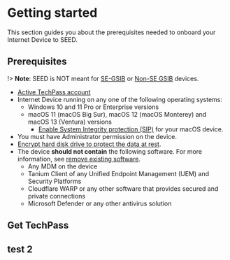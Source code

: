 # Getting started

This section guides you about the prerequisites needed to onboard your Internet Device to SEED.

## Prerequisites

!> **Note**: SEED is NOT meant for [SE-GSIB][id1] or [Non-SE GSIB][id2] devices.

- [Active TechPass account](https://docs.developer.tech.gov.sg/docs/techpass-user-guide/)
- Internet Device running on any one of the following operating systems:
    - Windows 10 and 11 Pro or Enterprise versions
    - macOS 11 (macOS Big Sur), macOS 12 (macOS Monterey) and macOS 13 (Ventura) versions
        - [Enable System Integrity protection (SIP)](https://docs.developer.tech.gov.sg/docs/security-suite-for-engineering-endpoint-devices/prerequisites-for-onboarding?id=verify-if-system-integrity-protection-is-enabled) for your macOS device.
- You must have Administrator permission on the device.
- [Encrypt hard disk drive to protect the data at rest](https://docs.developer.tech.gov.sg/docs/security-suite-for-engineering-endpoint-devices/prerequisites-for-onboarding?id=encrypt-your-hard-disk-drive-to-protect-your-data-at-rest).        
- The device **should not contain** the following software. For more information, see [remove existing software](https://docs.developer.tech.gov.sg/docs/security-suite-for-engineering-endpoint-devices/prerequisites-for-onboarding?id=remove-existing-softwares-on-your-device).
    - Any MDM on the device
    - Tanium Client of any Unified Endpoint Management (UEM) and Security Platforms
    - Cloudflare WARP or any other software that provides secured and private connections
    - Microsoft Defender or any other antivirus solution
  






## Get TechPass

## test 2





[id1]: ## "Secured Email Device on Government Standard Image Build"
[id2]: ## "Non-Secured Email Device on Government Standard Image Build"